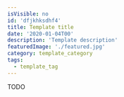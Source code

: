 ```yaml
---
isVisible: no
id: 'dfjkhksdhf4'
title: Template title
date: '2020-01-04T00'
description: 'Template description'
featuredImage: './featured.jpg'
category: template_category
tags:
  - template_tag
---
```


TODO
